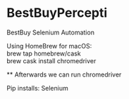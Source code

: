 # BestBuyPercepti
BestBuy Selenium Automation

Using HomeBrew for macOS: <br>
brew tap homebrew/cask <br>
brew cask install chromedriver <br>

** Afterwards we can run chromedriver

Pip installs:
Selenium

